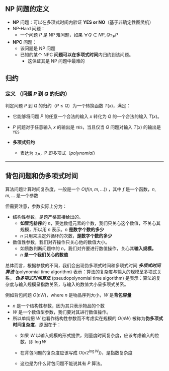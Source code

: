 ## NP 问题的定义
- **NP** 问题：可以在多项式时间内验证 **YES or NO**（基于非确定性图灵机）
- NP-Hard 问题：
	- 一个问题 $P$ 是 NP 难问题，如果 $\forall Q\in NP,Q\leq_{P}P$
- **NPC** 问题：
	- 该问题是 NP 问题
	- 已知的某个 NPC **问题可以在多项式时间**内归约到该问题。
		- 这保证其是 NP 问题中最难的


## 归约

### 定义 （问题 $P$ 到 $Q$ 的归约）
判定问题 $P$ 到 $Q$ 的归约（$P\leq Q$）为一个转换函数 $T(x)$，满足：
- 它能够将问题 $P$ 的任意一个合法的输入 $x$ 转化为 $Q$ 的一个合法的输入 $T(x)$。
- $P$ 问题对于任意输入 $x$ 的输出是 `YES`，当且仅当 $Q$ 问题对输入 $T(x)$ 的输出是 `YES`


- **多项式归约**
	- 表达为 $\leq_{P}$，P 即多项式（*polynomial*）

---
## 背包问题和伪多项式时间
算法问题计算时间复杂度，一般是一个 $O(f(n,m,\dots))$ ，其中 $f$ 是一个函数，$n,m,\dots$ 是一个参数

但需要注意，参数实际上分为：
- 结构性参数，是题严格直接给出的。
	- **如冒泡排序**的 $n$，表达数组元素的个数，我们只关心这个数值，不关心其规模，所以用 $n$ 表示。$n$ **是数字个数的多少**
	- $n$ 只用来决定外循环的次数，**是数字个数的多少**
- 数值性参数，我们对齐操作只关心他的数值大小。
	- 如质数判断问题中的 $n$，我们对齐要进行数值操作，关心其**输入规模。**
	- $n$ **是一个我们关心的数值**

总体而言，根据参数的不同，我们会出现伪多项式时间和多项式时间
***多项式时间算法*** (polynomial time algorithm) 表示：算法的复杂度与输入的规模呈多项式关系。
***伪多项式时间算法*** (pseudopolynomial time algorithm) 是表示：算法的复杂度与输入规模呈指数关系，与输入的数值大小呈多项式关系。


例如背包问题 $O(nW)$，where $n$ 是物品序列大小，$W$ 是**背包容量**
- $n$ 是一个结构性参数，因为其只表示物品的个数
- $W$ 是一个数值型参数，我们要对其进行数值操作。
- 所以单纯把 $W$ 也看作结构性参数而不考虑实在规模的 $O(nW)$ 被称为**伪多项式时间复杂度**，原因在于：
	- 如果 $W$ 以输入规模的形式提供，则量度时间复杂度，应该考虑输入的位数，即 $\log W$
    
	- 在背包问题的复杂度应该写成 $O(n2^{ \log W})$)，是指数复杂度
	- 这也是为什么背包问题不能说其有 $P$ 算法。